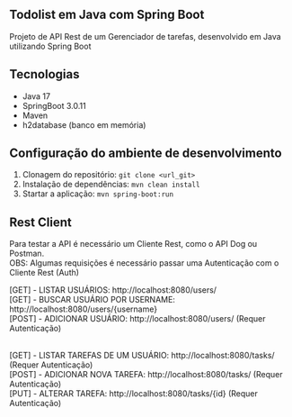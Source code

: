 ## Todolist em Java com Spring Boot
Projeto de API Rest de um Gerenciador de tarefas, desenvolvido em Java utilizando Spring Boot

## Tecnologias
- Java 17 <br>
- SpringBoot 3.0.11 <br>
- Maven <br>
- h2database (banco em memória) <br>

## Configuração do ambiente de desenvolvimento
1. Clonagem do repositório: ```git clone <url_git>``` <br>
2. Instalação de dependências: ```mvn clean install``` <br>
3. Startar a aplicação: ```mvn spring-boot:run``` <br>

## Rest Client
Para testar a API é necessário um Cliente Rest, como o API Dog ou Postman. <br>
OBS: Algumas requisições é necessário passar uma Autenticação com o Cliente Rest (Auth)

[GET]  -  LISTAR USUÁRIOS: http://localhost:8080/users/ <br>
[GET]  -  BUSCAR USUÁRIO POR USERNAME: http://localhost:8080/users/{username} <br>
[POST] -  ADICIONAR USUÁRIO: http://localhost:8080/users/  (Requer Autenticação) <br><br>

[GET]  -  LISTAR TAREFAS DE UM USUÁRIO: http://localhost:8080/tasks/  (Requer Autenticação) <br>
[POST] -  ADICIONAR NOVA TAREFA: http://localhost:8080/tasks/  (Requer Autenticação) <br>
[PUT]  -  ALTERAR TAREFA: http://localhost:8080/tasks/{id}  (Requer Autenticação) <br>

